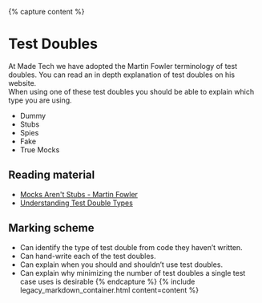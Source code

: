 {% capture content %}
# Test Doubles

At Made Tech we have adopted the Martin Fowler terminology of test doubles.
You can read an in depth explanation of test doubles on his website.  
When using one of these test doubles you should be able to
explain which type you are using.

* Dummy
* Stubs
* Spies
* Fake
* True Mocks

## Reading material

* [Mocks Aren't Stubs - Martin Fowler](https://martinfowler.com/articles/mocksArentStubs.html)
* [Understanding Test Double Types](https://nirajrules.wordpress.com/2011/08/27/dummy-vs-stub-vs-spy-vs-fake-vs-mock/)

## Marking scheme

* Can identify the type of test double from code they haven’t written.
* Can hand-write each of the test doubles.
* Can explain when you should and shouldn’t use test doubles.
* Can explain why minimizing the number of test doubles a single test case uses is desirable
{% endcapture %}
{% include legacy_markdown_container.html content=content %}

